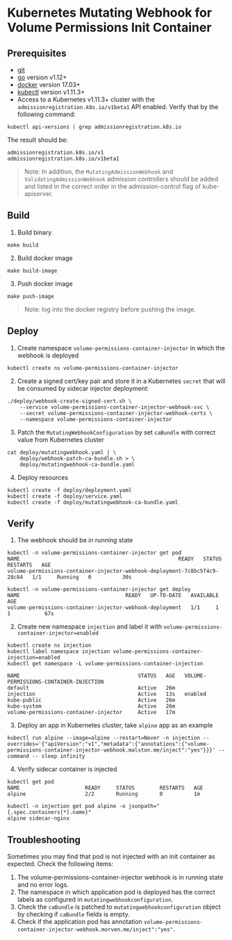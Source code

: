 # Kubernetes Mutating Webhook for Volume Permissions Init Container

## Prerequisites

- [git](https://git-scm.com/downloads)
- [go](https://golang.org/dl/) version v1.12+
- [docker](https://docs.docker.com/install/) version 17.03+
- [kubectl](https://kubernetes.io/docs/tasks/tools/install-kubectl/) version v1.11.3+
- Access to a Kubernetes v1.11.3+ cluster with the `admissionregistration.k8s.io/v1beta1` API enabled. Verify that by the following command:

```shell
kubectl api-versions | grep admissionregistration.k8s.io
```

The result should be:

```shell
admissionregistration.k8s.io/v1
admissionregistration.k8s.io/v1beta1
```

> Note: In addition, the `MutatingAdmissionWebhook` and `ValidatingAdmissionWebhook` admission controllers should be added and listed in the correct order in the admission-control flag of kube-apiserver.

## Build

1. Build binary

```shell
make build
```

2. Build docker image

```shell
make build-image
```   

3. Push docker image

```shell
make push-image
```

> Note: log into the docker registry before pushing the image.

## Deploy

1. Create namespace `volume-permissions-container-injector` in which the webhook is deployed

```shell
kubectl create ns volume-permissions-container-injector
```

2. Create a signed cert/key pair and store it in a Kubernetes `secret` that will be consumed by sidecar injector deployment:

```shell
./deploy/webhook-create-signed-cert.sh \
    --service volume-permissions-container-injector-webhook-svc \
    --secret volume-permissions-container-injector-webhook-certs \
    --namespace volume-permissions-container-injector
```

3. Patch the `MutatingWebhookConfiguration` by set `caBundle` with correct value from Kubernetes cluster

```shell
cat deploy/mutatingwebhook.yaml | \
    deploy/webhook-patch-ca-bundle.sh > \
    deploy/mutatingwebhook-ca-bundle.yaml
```

4. Deploy resources

```shell
kubectl create -f deploy/deployment.yaml
kubectl create -f deploy/service.yaml
kubectl create -f deploy/mutatingwebhook-ca-bundle.yaml
```

## Verify

1. The webhook should be in running state

```shell
kubectl -n volume-permissions-container-injector get pod
NAME                                                   READY   STATUS    RESTARTS   AGE
volume-permissions-container-injector-webhook-deployment-7c8bc5f4c9-28c84   1/1     Running   0          30s

kubectl -n volume-permissions-container-injector get deploy
NAME                                  READY   UP-TO-DATE   AVAILABLE   AGE
volume-permissions-container-injector-webhook-deployment   1/1     1            1           67s
```

2. Create new namespace `injection` and label it with `volume-permissions-container-injector=enabled`

```shell
kubectl create ns injection
kubectl label namespace injection volume-permissions-container-injection=enabled
kubectl get namespace -L volume-permissions-container-injection

NAME                                      STATUS   AGE   VOLUME-PERMISSIONS-CONTAINER-INJECTION
default                                   Active   26m
injection                                 Active   13s   enabled
kube-public                               Active   26m
kube-system                               Active   26m
volume-permissions-container-injector     Active   17m
```

3. Deploy an app in Kubernetes cluster, take `alpine` app as an example

```shell
kubectl run alpine --image=alpine --restart=Never -n injection --overrides='{"apiVersion":"v1","metadata":{"annotations":{"volume-permissions-container-injector-webhook.malston.me/inject":"yes"}}}' --command -- sleep infinity
```

4. Verify sidecar container is injected

```shell
kubectl get pod
NAME                     READY     STATUS        RESTARTS   AGE
alpine                   2/2       Running       0          1m
```

```shell
kubectl -n injection get pod alpine -o jsonpath="{.spec.containers[*].name}"
alpine sidecar-nginx
```

## Troubleshooting

Sometimes you may find that pod is not injected with an init container as expected. Check the following items:

1. The volume-permissions-container-injector webhook is in running state and no error logs.
2. The namespace in which application pod is deployed has the correct labels as configured in `mutatingwebhookconfiguration`.
3. Check the `caBundle` is patched to `mutatingwebhookconfiguration` object by checking if `caBundle` fields is empty.
4. Check if the application pod has annotation `volume-permissions-container-injector-webhook.morven.me/inject":"yes"`.

